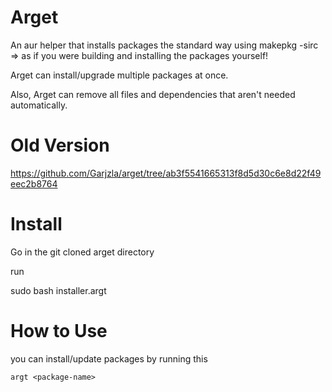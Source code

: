 # Arget
An aur helper that installs packages the standard way using makepkg -sirc => as if you were building and installing the packages yourself!

Arget can install/upgrade multiple packages at once.

Also, Arget can remove all files and dependencies that aren't needed automatically.

# Old Version
https://github.com/Garjzla/arget/tree/ab3f5541665313f8d5d30c6e8d22f49eec2b8764

# Install
Go in the git cloned arget directory

run

sudo bash installer.argt

# How to Use
you can install/update packages by running this

    argt <package-name>
